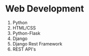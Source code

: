 # Web Development
1. Python
2. HTML/CSS
3. Python-Flask
4. Django
5. Django Rest Framework
6. REST API's
